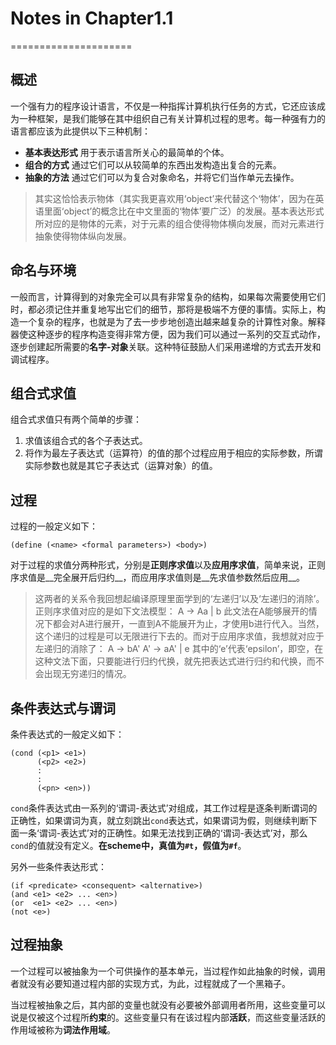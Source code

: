 # Notes in Chapter1.1
=====================

## 概述

一个强有力的程序设计语言，不仅是一种指挥计算机执行任务的方式，它还应该成为一种框架，是我们能够在其中组织自己有关计算机过程的思考。每一种强有力的语言都应该为此提供以下三种机制：

+ **基本表达形式** 用于表示语言所关心的最简单的个体。
+ **组合的方式** 通过它们可以从较简单的东西出发构造出复合的元素。
+ **抽象的方法** 通过它们可以为复合对象命名，并将它们当作单元去操作。

> 其实这恰恰表示物体（其实我更喜欢用‘object’来代替这个‘物体’，因为在英语里面‘object’的概念比在中文里面的‘物体’要广泛）的发展。基本表达形式所对应的是物体的元素，对于元素的组合使得物体横向发展，而对元素进行抽象使得物体纵向发展。


## 命名与环境

一般而言，计算得到的对象完全可以具有非常复杂的结构，如果每次需要使用它们时，都必须记住并重复地写出它们的细节，那将是极端不方便的事情。实际上，构造一个复杂的程序，也就是为了去一步步地创造出越来越复杂的计算性对象。解释器使这种逐步的程序构造变得非常方便，因为我们可以通过一系列的交互式动作，逐步创建起所需要的**名字-对象**关联。这种特征鼓励人们采用递增的方式去开发和调试程序。


## 组合式求值

组合式求值只有两个简单的步骤：

1. 求值该组合式的各个子表达式。
2. 将作为最左子表达式（运算符）的值的那个过程应用于相应的实际参数，所谓实际参数也就是其它子表达式（运算对象）的值。


## 过程

过程的一般定义如下：

    (define (<name> <formal parameters>) <body>)

对于过程的求值分两种形式，分别是**正则序求值**以及**应用序求值**，简单来说，正则序求值是__完全展开后归约__，而应用序求值则是__先求值参数然后应用__。

> 这两者的关系令我回想起编译原理里面学到的‘左递归’以及‘左递归的消除’。正则序求值对应的是如下文法模型：
>    A -> Aa | b
此文法在A能够展开的情况下都会对A进行展开，一直到A不能展开为止，才使用b进行代入。当然，这个递归的过程是可以无限进行下去的。而对于应用序求值，我想就对应于左递归的消除了：
>    A  -> bA'
>    A' -> aA' | e
其中的‘e’代表‘epsilon’，即空，在这种文法下面，只要能进行归约代换，就先把表达式进行归约和代换，而不会出现无穷递归的情况。


## 条件表达式与谓词

条件表达式的一般定义如下：

    (cond (<p1> <e1>)
          (<p2> <e2>)
          :
          :
          (<pn> <en>))

`cond`条件表达式由一系列的‘谓词-表达式’对组成，其工作过程是逐条判断谓词的正确性，如果谓词为真，就立刻跳出`cond`表达式，如果谓词为假，则继续判断下面一条‘谓词-表达式’对的正确性。如果无法找到正确的‘谓词-表达式’对，那么`cond`的值就没有定义。**在scheme中，真值为`#t`，假值为`#f`**。

另外一些条件表达形式：

    (if <predicate> <consequent> <alternative>)
    (and <e1> <e2> ... <en>)
    (or  <e1> <e2> ... <en>)
    (not <e>)


## 过程抽象

一个过程可以被抽象为一个可供操作的基本单元，当过程作如此抽象的时候，调用者就没有必要知道过程内部的实现方式，为此，过程就成了一个黑箱子。

当过程被抽象之后，其内部的变量也就没有必要被外部调用者所用，这些变量可以说是仅被这个过程所**约束**的。这些变量只有在该过程内部**活跃**，而这些变量活跃的作用域被称为**词法作用域**。
